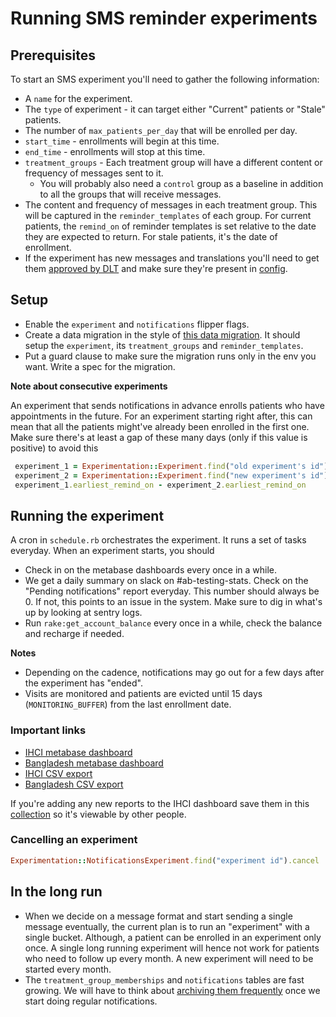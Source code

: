 # Running SMS reminder experiments

## Prerequisites
To start an SMS experiment you'll need to gather the following information:

- A `name` for the experiment.
- The `type` of experiment - it can target either "Current" patients or "Stale" patients.
- The number of `max_patients_per_day` that will be enrolled per day.
- `start_time` - enrollments will begin at this time.
- `end_time` - enrollments will stop at this time.
- `treatment_groups` - Each treatment group will have a different content or frequency of messages sent to it.
    - You will probably also need a `control` group as a baseline in addition to all the groups that will receive messages.
- The content and frequency of messages in each treatment group. This will be captured in the
  `reminder_templates` of each group.
  For current patients, the `remind_on` of reminder templates is set relative to the date
  they are expected to return. For stale patients, it's the date of enrollment.
- If the experiment has new messages and translations you'll need to get them [approved by DLT](doc/howto/bsnl/sms_reminders.md) and make sure they're present in
  [config](../config/data/bsnl_templates.yml).

## Setup
- Enable the `experiment` and `notifications` flipper flags.
- Create a data migration in the style of [this data migration](db/data/20220412130957_create_apr2022_ihci_experiment.rb).
It should setup the `experiment`, its `treatment_groups` and `reminder_templates`.
- Put a guard clause to make sure the migration runs only in the env you want. Write a spec for the migration.

**Note about consecutive experiments**

An experiment that sends notifications in advance enrolls patients who have appointments in the future.
For an experiment starting right after, this can mean that all the patients might've already been enrolled
in the first one. Make sure there's at least a gap of these many days (only if this value is positive) to avoid this
```ruby
 experiment_1 = Experimentation::Experiment.find("old experiment's id")
 experiment_2 = Experimentation::Experiment.find("new experiment's id")
 experiment_1.earliest_remind_on - experiment_2.earliest_remind_on
```

## Running the experiment

A cron in `schedule.rb` orchestrates the experiment. It runs a set of tasks everyday.
When an experiment starts, you should
- Check in on the metabase dashboards every once in a while.
- We get a daily summary on slack on #ab-testing-stats. Check on the "Pending notifications" report everyday. 
  This number should always be 0. If not, this points to an issue in the system. 
  Make sure to dig in what's up by looking at sentry logs.
- Run `rake:get_account_balance` every once in a while, check the balance and recharge if needed. 


**Notes**

- Depending on the cadence, notifications may go out for a few days after the experiment has "ended".
- Visits are monitored and patients are evicted until 15 days (`MONITORING_BUFFER`) from the last enrollment date.

### Important links

- [IHCI metabase dashboard](https://metabase.simple.org/dashboard/54-notifications-experiment-generic-dashboard)
- [Bangladesh metabase dashboard](https://metabase.bd.simple.org/dashboard/10-notifications-experiment-generic-dashboard)
- [IHCI CSV export](https://metabase.simple.org/question/496-a-b-experiments-statistical-analysis-report)
- [Bangladesh CSV export](https://metabase.bd.simple.org/question/132-a-b-experiments-nhf-statistical-analysis-report)

If you're adding any new reports to the IHCI dashboard save them in this [collection](https://metabase.simple.org/collection/43-a-b-testing-ihci-shared)
so it's viewable by other people.

### Cancelling an experiment
 
```ruby
Experimentation::NotificationsExperiment.find("experiment id").cancel
```

## In the long run

- When we decide on a message format and start sending a single message eventually, the current plan
  is to run an "experiment" with a single bucket. Although, a patient can be enrolled in an experiment only once.
  A single long running experiment will hence not work for patients who need to follow up every month.
  A new experiment will need to be started every month.
- The `treatment_group_memberships` and `notifications` tables are fast growing. 
  We will have to think about [archiving them frequently](https://app.shortcut.com/simpledotorg/story/7931/data-archival-strategy-for-notification-communication-and-delivery-detail-records)
  once we start doing regular notifications.


